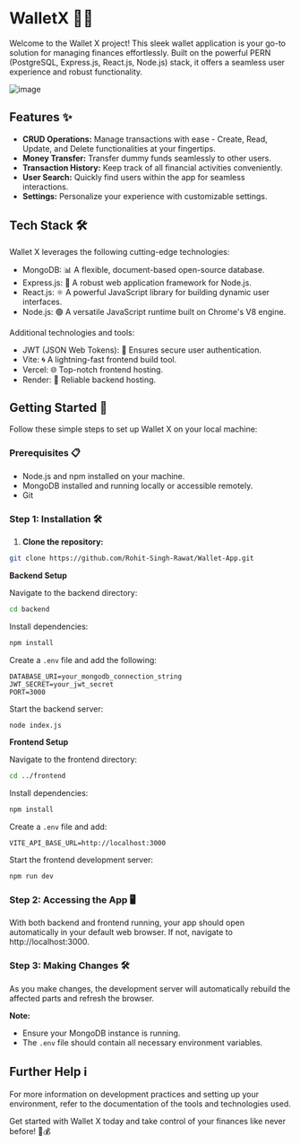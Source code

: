 # WalletX 👝💸

Welcome to the Wallet X project! This sleek wallet application is your go-to solution for managing finances effortlessly. Built on the powerful PERN (PostgreSQL, Express.js, React.js, Node.js) stack, it offers a seamless user experience and robust functionality.

![image](https://github.com/Rohit-Singh-Rawat/Wallet-App/assets/117940279/aee401d8-e708-4a15-afc8-67500697a857)


## Features ✨

* **CRUD Operations:** Manage transactions with ease - Create, Read, Update, and Delete functionalities at your fingertips.
* **Money Transfer:** Transfer dummy funds seamlessly to other users.
* **Transaction History:** Keep track of all financial activities conveniently.
* **User Search:** Quickly find users within the app for seamless interactions.
* **Settings:** Personalize your experience with customizable settings.

## Tech Stack 🛠️

Wallet X leverages the following cutting-edge technologies:


* MongoDB: 📊 A flexible, document-based open-source database.
* Express.js: 🚀 A robust web application framework for Node.js.
* React.js: ⚛️ A powerful JavaScript library for building dynamic user interfaces.
* Node.js: 🟢 A versatile JavaScript runtime built on Chrome's V8 engine.

Additional technologies and tools:

* JWT (JSON Web Tokens): 🔐 Ensures secure user authentication.
* Vite: 🌀 A lightning-fast frontend build tool.
* Vercel: 🌐 Top-notch frontend hosting.
* Render: 🔄 Reliable backend hosting.

## Getting Started 🚀

Follow these simple steps to set up Wallet X on your local machine:

### Prerequisites 📋

* Node.js and npm installed on your machine.
* MongoDB installed and running locally or accessible remotely.
* Git

### Step 1: Installation 🛠️

1. **Clone the repository:**

```sh
git clone https://github.com/Rohit-Singh-Rawat/Wallet-App.git
```

**Backend Setup**

Navigate to the backend directory:

```sh
cd backend
```

Install dependencies:

```sh
npm install
```

Create a `.env` file and add the following:

```
DATABASE_URI=your_mongodb_connection_string
JWT_SECRET=your_jwt_secret
PORT=3000
```

Start the backend server:

```sh
node index.js
```

**Frontend Setup**

Navigate to the frontend directory:

```sh
cd ../frontend
```

Install dependencies:

```sh
npm install
```

Create a `.env` file and add:

```
VITE_API_BASE_URL=http://localhost:3000
```

Start the frontend development server:

```sh
npm run dev
```

### Step 2: Accessing the App 🖥️

With both backend and frontend running, your app should open automatically in your default web browser. If not, navigate to http://localhost:3000.

### Step 3: Making Changes 🛠️

As you make changes, the development server will automatically rebuild the affected parts and refresh the browser.

**Note:**

- Ensure your MongoDB instance is running.
- The `.env` file should contain all necessary environment variables.

## Further Help ℹ️

For more information on development practices and setting up your environment, refer to the documentation of the tools and technologies used.

Get started with Wallet X today and take control of your finances like never before! 🚀💰

